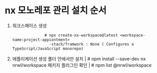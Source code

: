 
# nx 모노레포 관리 설치 순서
  1) 워크스페이스 생성 
            
                       # npx create-nx-workspace@latest <workspace-name:project-appiontment> 
                         -stack/framwork : None ( Configures a TypeScript/JavaScript monorepo)
  3) 애플리케이션 생성 
     폴더 안에서만 설치 |  # npm install --save-dev nx
     nrwl/workspace 패키지 플러그인 확인 | # npm list @nrwl/workspace 
#  



